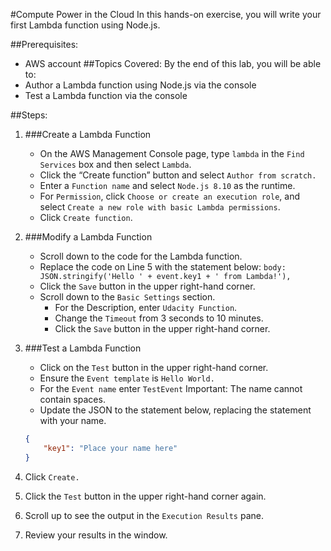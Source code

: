 #Compute Power in the Cloud
In this hands-on exercise, you will write your first Lambda function using Node.js.

##Prerequisites:
* AWS account
##Topics Covered:
By the end of this lab, you will be able to:
* Author a Lambda function using Node.js via the console
* Test a Lambda function via the console

##Steps:
1. ###Create a Lambda Function
    * On the AWS Management Console page, type ```lambda``` in the ```Find Services``` box and then select ```Lambda```.
    * Click the “Create function” button and select ```Author from scratch.```
    * Enter a ```Function name``` and select ```Node.js 8.10``` as the runtime.
    * For ```Permission```, click ```Choose or create an execution role```, and select ```Create a new role with basic Lambda permissions```.
    * Click ```Create function```.

2. ###Modify a Lambda Function
    * Scroll down to the code for the Lambda function.
    * Replace the code on Line 5 with the statement below:
    ```body: JSON.stringify('Hello ' + event.key1 + ' from Lambda!'),```
    * Click the ```Save``` button in the upper right-hand corner.
    * Scroll down to the ```Basic Settings``` section.
        * For the Description, enter ```Udacity Function```.
        * Change the ```Timeout``` from 3 seconds to 10 minutes.
        * Click the ```Save``` button in the upper right-hand corner.
3. ###Test a Lambda Function
    * Click on the ```Test``` button in the upper right-hand corner.
    * Ensure the ```Event template``` is ```Hello World.```
    * For the ```Event name``` enter ```TestEvent``` Important: The name cannot contain spaces.
    * Update the JSON to the statement below, replacing the statement with your name.
    
    ```json
    {
        "key1": "Place your name here"
    }
4. Click ```Create.```
5. Click the ```Test``` button in the upper right-hand corner again.
6. Scroll up to see the output in the ```Execution Results``` pane.
7. Review your results in the window.